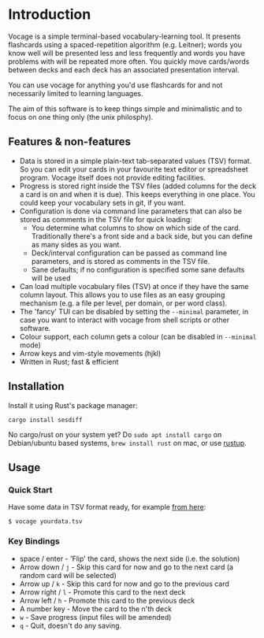 # Introduction

Vocage is a simple terminal-based vocabulary-learning tool. It presents flashcards using a spaced-repetition algorithm
(e.g. Leitner); words you know well will be presented less and less frequently and words you have problems with will be
repeated more often. You quickly move cards/words between decks and each deck has an associated presentation interval.

You can use vocage for anything you'd use flashcards for and not necessarily limited
to learning languages.

The aim of this software is to keep things simple and minimalistic and to focus on one thing only (the unix philosphy).

## Features & non-features

* Data is stored in a simple plain-text tab-separated values (TSV) format. So you can edit your cards in your favourite
  text editor or spreadsheet program. Vocage itself does not provide editing facilities.
* Progress is stored right inside the TSV files (added columns for the deck a card is on and when it is due). This keeps
  everything in one place. You could keep your vocabulary sets in git, if you want.
* Configuration is done via command line parameters that can also be stored as comments in the TSV file for quick loading:
    * You determine what columns to show on which side of the card. Traditionally there's a front
        side and a back side, but you can define as many sides as you want.
    * Deck/interval configuration can be passed as command line parameters, and is stored as comments in the TSV file.
    * Sane defaults; if no configuration is specified some sane defaults will be used
* Can load multiple vocabulary files (TSV) at once if they have the same column layout. This allows you
  to use files as an easy grouping mechanism (e.g. a file per level, per domain, or per word class).
* The 'fancy' TUI can be disabled by setting the ``--minimal`` parameter, in case you want to interact with vocage
  from shell scripts or other software.
* Colour support, each column gets a colour (can be disabled in ``--minimal`` mode)
* Arrow keys and vim-style movements (hjkl)
* Written in Rust; fast & efficient

## Installation

Install it using Rust's package manager:

```
cargo install sesdiff
```

No cargo/rust on your system yet? Do ``sudo apt install cargo`` on Debian/ubuntu based systems, ``brew install rust`` on mac, or use [rustup](https://rustup.rs/).


## Usage

### Quick Start

Have some data in TSV format ready, for example [from here](https://github.com/proycon/vocadata):

```
$ vocage yourdata.tsv
```

### Key Bindings

* space / enter - 'Flip' the card, shows the next side (i.e. the solution)
* Arrow down / ``j`` - Skip this card for now and go to the next card (a random card will be selected)
* Arrow up / ``k`` - Skip this card for now and go to the previous card
* Arrow right / ``l`` - Promote this card to the next deck
* Arrow left / ``h`` - Promote this card to the previous deck
* A number key - Move the card to the n'th deck
* ``w`` - Save progress (input files will be amended)
* ``q`` - Quit, doesn't do any saving.






